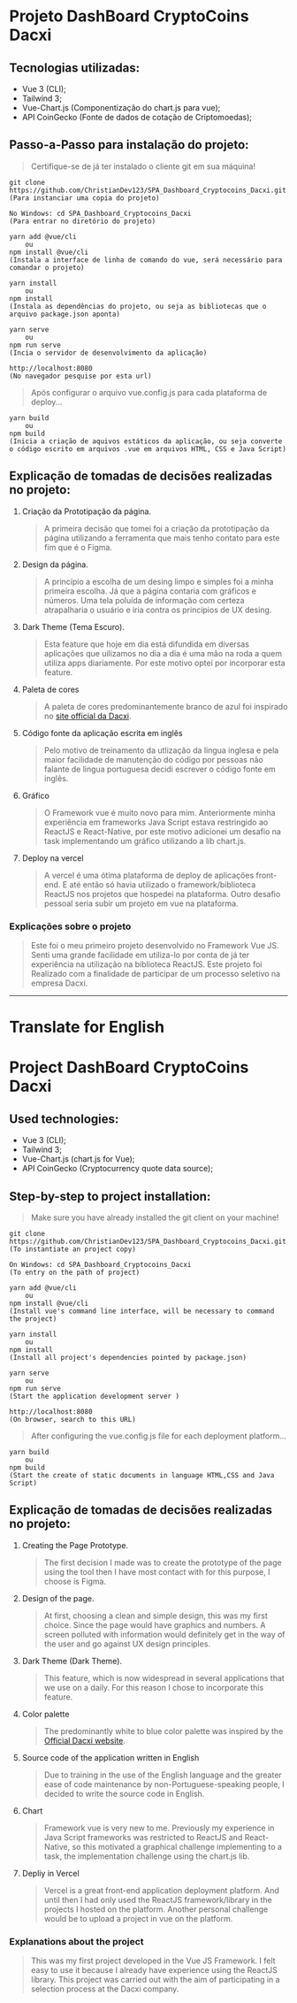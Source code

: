 # Projeto DashBoard CryptoCoins Dacxi

## Tecnologias utilizadas:
- Vue 3 (CLI);
- Tailwind 3;
- Vue-Chart.js (Componentização do chart.js para vue);
- API CoinGecko (Fonte de dados de cotação de Criptomoedas);

## Passo-a-Passo para instalação do projeto:
> Certifique-se de já ter instalado o cliente git em sua máquina!

```CMD
git clone https://github.com/ChristianDev123/SPA_Dashboard_Cryptocoins_Dacxi.git
(Para instanciar uma copia do projeto)
```
```CMD
No Windows: cd SPA_Dashboard_Cryptocoins_Dacxi
(Para entrar no diretório do projeto)
```

```CMD
yarn add @vue/cli
    ou
npm install @vue/cli
(Instala a interface de linha de comando do vue, será necessário para comandar o projeto)
```

```CMD
yarn install
    ou
npm install
(Instala as dependências do projeto, ou seja as bibliotecas que o arquivo package.json aponta)
```

```CMD
yarn serve
    ou
npm run serve
(Incia o servidor de desenvolvimento da aplicação)
```

```browser
http://localhost:8080
(No navegador pesquise por esta url)
```

> Após configurar o arquivo vue.config.js para cada plataforma de deploy...

```CMD
yarn build
    ou 
npm build
(Inicia a criação de aquivos estáticos da aplicação, ou seja converte o código escrito em arquivos .vue em arquivos HTML, CSS e Java Script)
```

## Explicação de tomadas de decisões realizadas no projeto:

1. Criação da Prototipação da página.
    > A primeira decisão que tomei foi a criação da prototipação da página utilizando a ferramenta que mais tenho contato para este fim que é o Figma.
2. Design da página.
    > A princípio a escolha de um desing limpo e simples foi a minha primeira escolha. Já que a página contaria com gráficos e números. Uma tela poluída de informação com certeza atrapalharia o usuário e iria contra os princípios de UX desing.
3. Dark Theme (Tema Escuro).
    > Esta feature que hoje em dia está difundida em diversas aplicações que uilizamos no dia a dia é uma mão na roda a quem utiliza apps diariamente. Por este motivo optei por incorporar esta feature.
4. Paleta de cores
    > A paleta de cores predominantemente branco de azul foi inspirado no [site official da Dacxi](https://dacxi.com/). 
5. Código fonte da aplicação escrita em inglês
    > Pelo motivo de treinamento da utlização da lingua inglesa e pela maior facilidade de manutenção do código por pessoas não falante de lingua portuguesa decidi escrever o código fonte em inglês.
6. Gráfico
    > O Framework vue é muito novo para mim. Anteriormente minha experiência em frameworks Java Script estava restringido ao ReactJS e React-Native, por este motivo adicionei um desafio na task implementando um gráfico utilizando a lib chart.js.
7. Deploy na vercel
    > A vercel é uma ótima plataforma de deploy de aplicações front-end. E até então só havia utilizado o framework/biblioteca ReactJS nos projetos que hospedei na plataforma. Outro desafio pessoal seria subir um projeto em vue na plataforma.

### Explicações sobre o projeto
> Este foi o meu primeiro projeto desenvolvido no Framework Vue JS.
> Senti uma grande facilidade em utiliza-lo por conta de já ter experiência na utilização na biblioteca ReactJS.
> Este projeto foi Realizado com a finalidade de participar de um processo seletivo na empresa Dacxi.

___

# Translate for English

# Project DashBoard CryptoCoins Dacxi

##  Used technologies:
- Vue 3 (CLI);
- Tailwind 3;
- Vue-Chart.js (chart.js for Vue);
- API CoinGecko (Cryptocurrency quote data source);

## Step-by-step to project installation:
> Make sure you have already installed the git client on your machine!

```CMD
git clone https://github.com/ChristianDev123/SPA_Dashboard_Cryptocoins_Dacxi.git
(To instantiate an project copy)
```
```CMD
On Windows: cd SPA_Dashboard_Cryptocoins_Dacxi
(To entry on the path of project)
```

```CMD
yarn add @vue/cli
    ou
npm install @vue/cli
(Install vue's command line interface, will be necessary to command the project)
```

```CMD
yarn install
    ou
npm install
(Install all project's dependencies pointed by package.json)
```

```CMD
yarn serve
    ou
npm run serve
(Start the application development server )
```
```browser
http://localhost:8080
(On browser, search to this URL)
```
> After configuring the vue.config.js file for each deployment platform...

```CMD
yarn build
    ou 
npm build
(Start the create of static documents in language HTML,CSS and Java Script)
```

## Explicação de tomadas de decisões realizadas no projeto:

1. Creating the Page Prototype.
    > The first decision I made was to create the prototype of the page using the tool then I have most contact with for this purpose, I choose is Figma.
2. Design of the page.
    > At first, choosing a clean and simple design, this was my first choice. Since the page would have graphics and numbers. A screen polluted with information would definitely get in the way of the user and go against UX design principles.
3. Dark Theme (Dark Theme).
    > This feature, which is now widespread in several applications that we use on a daily. For this reason I chose to incorporate this feature.
4. Color palette
    > The predominantly white to blue color palette was inspired by the [Official Dacxi website](https://dacxi.com/).
5. Source code of the application written in English
    > Due to training in the use of the English language and the greater ease of code maintenance by non-Portuguese-speaking people, I decided to write the source code in English.
6. Chart
    > Framework vue is very new to me. Previously my experience in Java Script frameworks was restricted to ReactJS and React-Native, so this motivated a graphical challenge implementing to a task, the implementation challenge using the chart.js lib.
7. Depliy in Vercel
    > Vercel is a great front-end application deployment platform. And until then I had only used the ReactJS framework/library in the projects I hosted on the platform. Another personal challenge would be to upload a project in vue on the platform.

### Explanations about the project
> This was my first project developed in the Vue JS Framework.
> I felt easy to use it because I already have experience using the ReactJS library.
> This project was carried out with the aim of participating in a selection process at the Dacxi company.
